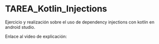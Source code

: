 # TAREA_Kotlin_Injections
Ejercicio y realización sobre el uso de dependency injections con kotlin en android studio.

Enlace al video de explicación:


